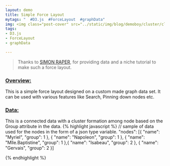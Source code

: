 ```yaml
---
layout: demo
title: Simple Force Layout
mytags: "  #D3.js  #ForceLayout  #graphData"
img: <img class="post-cover" src="../static/img/blog/demoboy/cluster/clusterHead.png"  border="5" alt="Responsive image">
tags:
- D3.js
- ForceLayout
- graphData

---
```


<style>
.link {
  stroke: #ccc;
}

.node text {
  pointer-events: none;
  font: 10px sans-serif;
}
</style>
<div id="forceLay"></div>


> Thanks to [SIMON RAPER](http://www.coppelia.io/2014/07/an-a-to-z-of-extra-features-for-the-d3-force-layout/), for providing data and a niche tutorial to make such a force layout. 




### [Overview:]()


This is a simple force layout designed on a custom made graph data set. It can be used with various features like Search, Pinning down nodes etc. 



### [Data:]()
This is a connected data with a cluster formation among node based on the Group attribute in the data. 
{% highlight javascript %}
// sample of data used for the nodes in the form of a json type variable. 
"nodes": [{
            "name": "Myriel",
                "group": 1
        }, {
            "name": "Napoleon",
                "group": 1
        }, {
            "name": "Mlle.Baptistine",
                "group": 1
        },{
            "name": "Isabeau",
                "group": 2
        }, {
            "name": "Gervais",
                "group": 2
        }]

{% endhighlight %}




<script type="application/json" id="mis">
    {
        "nodes": [{
            "name": "Myriel",
                "group": 1
        }, {
            "name": "Napoleon",
                "group": 1
        }, {
            "name": "Mlle.Baptistine",
                "group": 1
        }, {
            "name": "Mme.Magloire",
                "group": 1
        }, {
            "name": "CountessdeLo",
                "group": 1
        }, {
            "name": "Geborand",
                "group": 1
        }, {
            "name": "Champtercier",
                "group": 1
        }, {
            "name": "Cravatte",
                "group": 1
        }, {
            "name": "Count",
                "group": 1
        }, {
            "name": "OldMan",
                "group": 1
        }, {
            "name": "Labarre",
                "group": 2
        }, {
            "name": "Valjean",
                "group": 2
        }, {
            "name": "Marguerite",
                "group": 3
        }, {
            "name": "Mme.deR",
                "group": 2
        }, {
            "name": "Isabeau",
                "group": 2
        }, {
            "name": "Gervais",
                "group": 2
        }, {
            "name": "Tholomyes",
                "group": 3
        }, {
            "name": "Listolier",
                "group": 3
        }, {
            "name": "Fameuil",
                "group": 3
        }, {
            "name": "Blacheville",
                "group": 3
        }, {
            "name": "Favourite",
                "group": 3
        }, {
            "name": "Dahlia",
                "group": 3
        }, {
            "name": "Zephine",
                "group": 3
        }, {
            "name": "Fantine",
                "group": 3
        }, {
            "name": "Mme.Thenardier",
                "group": 4
        }, {
            "name": "Thenardier",
                "group": 4
        }, {
            "name": "Cosette",
                "group": 5
        }, {
            "name": "Javert",
                "group": 4
        }, {
            "name": "Fauchelevent",
                "group": 0
        }, {
            "name": "Bamatabois",
                "group": 2
        }, {
            "name": "Perpetue",
                "group": 3
        }, {
            "name": "Simplice",
                "group": 2
        }, {
            "name": "Scaufflaire",
                "group": 2
        }, {
            "name": "Woman1",
                "group": 2
        }, {
            "name": "Judge",
                "group": 2
        }, {
            "name": "Champmathieu",
                "group": 2
        }, {
            "name": "Brevet",
                "group": 2
        }, {
            "name": "Chenildieu",
                "group": 2
        }, {
            "name": "Cochepaille",
                "group": 2
        }, {
            "name": "Pontmercy",
                "group": 4
        }, {
            "name": "Boulatruelle",
                "group": 6
        }, {
            "name": "Eponine",
                "group": 4
        }, {
            "name": "Anzelma",
                "group": 4
        }, {
            "name": "Woman2",
                "group": 5
        }, {
            "name": "MotherInnocent",
                "group": 0
        }, {
            "name": "Gribier",
                "group": 0
        }, {
            "name": "Jondrette",
                "group": 7
        }, {
            "name": "Mme.Burgon",
                "group": 7
        }, {
            "name": "Gavroche",
                "group": 8
        }, {
            "name": "Gillenormand",
                "group": 5
        }, {
            "name": "Magnon",
                "group": 5
        }, {
            "name": "Mlle.Gillenormand",
                "group": 5
        }, {
            "name": "Mme.Pontmercy",
                "group": 5
        }, {
            "name": "Mlle.Vaubois",
                "group": 5
        }, {
            "name": "Lt.Gillenormand",
                "group": 5
        }, {
            "name": "Marius",
                "group": 8
        }, {
            "name": "BaronessT",
                "group": 5
        }, {
            "name": "Mabeuf",
                "group": 8
        }, {
            "name": "Enjolras",
                "group": 8
        }, {
            "name": "Combeferre",
                "group": 8
        }, {
            "name": "Prouvaire",
                "group": 8
        }, {
            "name": "Feuilly",
                "group": 8
        }, {
            "name": "Courfeyrac",
                "group": 8
        }, {
            "name": "Bahorel",
                "group": 8
        }, {
            "name": "Bossuet",
                "group": 8
        }, {
            "name": "Joly",
                "group": 8
        }, {
            "name": "Grantaire",
                "group": 8
        }, {
            "name": "MotherPlutarch",
                "group": 9
        }, {
            "name": "Gueulemer",
                "group": 4
        }, {
            "name": "Babet",
                "group": 4
        }, {
            "name": "Claquesous",
                "group": 4
        }, {
            "name": "Montparnasse",
                "group": 4
        }, {
            "name": "Toussaint",
                "group": 5
        }, {
            "name": "Child1",
                "group": 10
        }, {
            "name": "Child2",
                "group": 10
        }, {
            "name": "Brujon",
                "group": 4
        }, {
            "name": "Mme.Hucheloup",
                "group": 8
        }],
            "links": [{
            "source": 1,
                "target": 0,
                "value": 1
        }, {
            "source": 2,
                "target": 0,
                "value": 8
        }, {
            "source": 3,
                "target": 0,
                "value": 10
        }, {
            "source": 3,
                "target": 2,
                "value": 6
        }, {
            "source": 4,
                "target": 0,
                "value": 1
        }, {
            "source": 5,
                "target": 0,
                "value": 1
        }, {
            "source": 6,
                "target": 0,
                "value": 1
        }, {
            "source": 7,
                "target": 0,
                "value": 1
        }, {
            "source": 8,
                "target": 0,
                "value": 2
        }, {
            "source": 9,
                "target": 0,
                "value": 1
        }, {
            "source": 11,
                "target": 10,
                "value": 1
        }, {
            "source": 11,
                "target": 3,
                "value": 3
        }, {
            "source": 11,
                "target": 2,
                "value": 3
        }, {
            "source": 11,
                "target": 0,
                "value": 5
        }, {
            "source": 12,
                "target": 11,
                "value": 1
        }, {
            "source": 13,
                "target": 11,
                "value": 1
        }, {
            "source": 14,
                "target": 11,
                "value": 1
        }, {
            "source": 15,
                "target": 11,
                "value": 1
        }, {
            "source": 17,
                "target": 16,
                "value": 4
        }, {
            "source": 18,
                "target": 16,
                "value": 4
        }, {
            "source": 18,
                "target": 17,
                "value": 4
        }, {
            "source": 19,
                "target": 16,
                "value": 4
        }, {
            "source": 19,
                "target": 17,
                "value": 4
        }, {
            "source": 19,
                "target": 18,
                "value": 4
        }, {
            "source": 20,
                "target": 16,
                "value": 3
        }, {
            "source": 20,
                "target": 17,
                "value": 3
        }, {
            "source": 20,
                "target": 18,
                "value": 3
        }, {
            "source": 20,
                "target": 19,
                "value": 4
        }, {
            "source": 21,
                "target": 16,
                "value": 3
        }, {
            "source": 21,
                "target": 17,
                "value": 3
        }, {
            "source": 21,
                "target": 18,
                "value": 3
        }, {
            "source": 21,
                "target": 19,
                "value": 3
        }, {
            "source": 21,
                "target": 20,
                "value": 5
        }, {
            "source": 22,
                "target": 16,
                "value": 3
        }, {
            "source": 22,
                "target": 17,
                "value": 3
        }, {
            "source": 22,
                "target": 18,
                "value": 3
        }, {
            "source": 22,
                "target": 19,
                "value": 3
        }, {
            "source": 22,
                "target": 20,
                "value": 4
        }, {
            "source": 22,
                "target": 21,
                "value": 4
        }, {
            "source": 23,
                "target": 16,
                "value": 3
        }, {
            "source": 23,
                "target": 17,
                "value": 3
        }, {
            "source": 23,
                "target": 18,
                "value": 3
        }, {
            "source": 23,
                "target": 19,
                "value": 3
        }, {
            "source": 23,
                "target": 20,
                "value": 4
        }, {
            "source": 23,
                "target": 21,
                "value": 4
        }, {
            "source": 23,
                "target": 22,
                "value": 4
        }, {
            "source": 23,
                "target": 12,
                "value": 2
        }, {
            "source": 23,
                "target": 11,
                "value": 9
        }, {
            "source": 24,
                "target": 23,
                "value": 2
        }, {
            "source": 24,
                "target": 11,
                "value": 7
        }, {
            "source": 25,
                "target": 24,
                "value": 13
        }, {
            "source": 25,
                "target": 23,
                "value": 1
        }, {
            "source": 25,
                "target": 11,
                "value": 12
        }, {
            "source": 26,
                "target": 24,
                "value": 4
        }, {
            "source": 26,
                "target": 11,
                "value": 31
        }, {
            "source": 26,
                "target": 16,
                "value": 1
        }, {
            "source": 26,
                "target": 25,
                "value": 1
        }, {
            "source": 27,
                "target": 11,
                "value": 17
        }, {
            "source": 27,
                "target": 23,
                "value": 5
        }, {
            "source": 27,
                "target": 25,
                "value": 5
        }, {
            "source": 27,
                "target": 24,
                "value": 1
        }, {
            "source": 27,
                "target": 26,
                "value": 1
        }, {
            "source": 28,
                "target": 11,
                "value": 8
        }, {
            "source": 28,
                "target": 27,
                "value": 1
        }, {
            "source": 29,
                "target": 23,
                "value": 1
        }, {
            "source": 29,
                "target": 27,
                "value": 1
        }, {
            "source": 29,
                "target": 11,
                "value": 2
        }, {
            "source": 30,
                "target": 23,
                "value": 1
        }, {
            "source": 31,
                "target": 30,
                "value": 2
        }, {
            "source": 31,
                "target": 11,
                "value": 3
        }, {
            "source": 31,
                "target": 23,
                "value": 2
        }, {
            "source": 31,
                "target": 27,
                "value": 1
        }, {
            "source": 32,
                "target": 11,
                "value": 1
        }, {
            "source": 33,
                "target": 11,
                "value": 2
        }, {
            "source": 33,
                "target": 27,
                "value": 1
        }, {
            "source": 34,
                "target": 11,
                "value": 3
        }, {
            "source": 34,
                "target": 29,
                "value": 2
        }, {
            "source": 35,
                "target": 11,
                "value": 3
        }, {
            "source": 35,
                "target": 34,
                "value": 3
        }, {
            "source": 35,
                "target": 29,
                "value": 2
        }, {
            "source": 36,
                "target": 34,
                "value": 2
        }, {
            "source": 36,
                "target": 35,
                "value": 2
        }, {
            "source": 36,
                "target": 11,
                "value": 2
        }, {
            "source": 36,
                "target": 29,
                "value": 1
        }, {
            "source": 37,
                "target": 34,
                "value": 2
        }, {
            "source": 37,
                "target": 35,
                "value": 2
        }, {
            "source": 37,
                "target": 36,
                "value": 2
        }, {
            "source": 37,
                "target": 11,
                "value": 2
        }, {
            "source": 37,
                "target": 29,
                "value": 1
        }, {
            "source": 38,
                "target": 34,
                "value": 2
        }, {
            "source": 38,
                "target": 35,
                "value": 2
        }, {
            "source": 38,
                "target": 36,
                "value": 2
        }, {
            "source": 38,
                "target": 37,
                "value": 2
        }, {
            "source": 38,
                "target": 11,
                "value": 2
        }, {
            "source": 38,
                "target": 29,
                "value": 1
        }, {
            "source": 39,
                "target": 25,
                "value": 1
        }, {
            "source": 40,
                "target": 25,
                "value": 1
        }, {
            "source": 41,
                "target": 24,
                "value": 2
        }, {
            "source": 41,
                "target": 25,
                "value": 3
        }, {
            "source": 42,
                "target": 41,
                "value": 2
        }, {
            "source": 42,
                "target": 25,
                "value": 2
        }, {
            "source": 42,
                "target": 24,
                "value": 1
        }, {
            "source": 43,
                "target": 11,
                "value": 3
        }, {
            "source": 43,
                "target": 26,
                "value": 1
        }, {
            "source": 43,
                "target": 27,
                "value": 1
        }, {
            "source": 44,
                "target": 28,
                "value": 3
        }, {
            "source": 44,
                "target": 11,
                "value": 1
        }, {
            "source": 45,
                "target": 28,
                "value": 2
        }, {
            "source": 47,
                "target": 46,
                "value": 1
        }, {
            "source": 48,
                "target": 47,
                "value": 2
        }, {
            "source": 48,
                "target": 25,
                "value": 1
        }, {
            "source": 48,
                "target": 27,
                "value": 1
        }, {
            "source": 48,
                "target": 11,
                "value": 1
        }, {
            "source": 49,
                "target": 26,
                "value": 3
        }, {
            "source": 49,
                "target": 11,
                "value": 2
        }, {
            "source": 50,
                "target": 49,
                "value": 1
        }, {
            "source": 50,
                "target": 24,
                "value": 1
        }, {
            "source": 51,
                "target": 49,
                "value": 9
        }, {
            "source": 51,
                "target": 26,
                "value": 2
        }, {
            "source": 51,
                "target": 11,
                "value": 2
        }, {
            "source": 52,
                "target": 51,
                "value": 1
        }, {
            "source": 52,
                "target": 39,
                "value": 1
        }, {
            "source": 53,
                "target": 51,
                "value": 1
        }, {
            "source": 54,
                "target": 51,
                "value": 2
        }, {
            "source": 54,
                "target": 49,
                "value": 1
        }, {
            "source": 54,
                "target": 26,
                "value": 1
        }, {
            "source": 55,
                "target": 51,
                "value": 6
        }, {
            "source": 55,
                "target": 49,
                "value": 12
        }, {
            "source": 55,
                "target": 39,
                "value": 1
        }, {
            "source": 55,
                "target": 54,
                "value": 1
        }, {
            "source": 55,
                "target": 26,
                "value": 21
        }, {
            "source": 55,
                "target": 11,
                "value": 19
        }, {
            "source": 55,
                "target": 16,
                "value": 1
        }, {
            "source": 55,
                "target": 25,
                "value": 2
        }, {
            "source": 55,
                "target": 41,
                "value": 5
        }, {
            "source": 55,
                "target": 48,
                "value": 4
        }, {
            "source": 56,
                "target": 49,
                "value": 1
        }, {
            "source": 56,
                "target": 55,
                "value": 1
        }, {
            "source": 57,
                "target": 55,
                "value": 1
        }, {
            "source": 57,
                "target": 41,
                "value": 1
        }, {
            "source": 57,
                "target": 48,
                "value": 1
        }, {
            "source": 58,
                "target": 55,
                "value": 7
        }, {
            "source": 58,
                "target": 48,
                "value": 7
        }, {
            "source": 58,
                "target": 27,
                "value": 6
        }, {
            "source": 58,
                "target": 57,
                "value": 1
        }, {
            "source": 58,
                "target": 11,
                "value": 4
        }, {
            "source": 59,
                "target": 58,
                "value": 15
        }, {
            "source": 59,
                "target": 55,
                "value": 5
        }, {
            "source": 59,
                "target": 48,
                "value": 6
        }, {
            "source": 59,
                "target": 57,
                "value": 2
        }, {
            "source": 60,
                "target": 48,
                "value": 1
        }, {
            "source": 60,
                "target": 58,
                "value": 4
        }, {
            "source": 60,
                "target": 59,
                "value": 2
        }, {
            "source": 61,
                "target": 48,
                "value": 2
        }, {
            "source": 61,
                "target": 58,
                "value": 6
        }, {
            "source": 61,
                "target": 60,
                "value": 2
        }, {
            "source": 61,
                "target": 59,
                "value": 5
        }, {
            "source": 61,
                "target": 57,
                "value": 1
        }, {
            "source": 61,
                "target": 55,
                "value": 1
        }, {
            "source": 62,
                "target": 55,
                "value": 9
        }, {
            "source": 62,
                "target": 58,
                "value": 17
        }, {
            "source": 62,
                "target": 59,
                "value": 13
        }, {
            "source": 62,
                "target": 48,
                "value": 7
        }, {
            "source": 62,
                "target": 57,
                "value": 2
        }, {
            "source": 62,
                "target": 41,
                "value": 1
        }, {
            "source": 62,
                "target": 61,
                "value": 6
        }, {
            "source": 62,
                "target": 60,
                "value": 3
        }, {
            "source": 63,
                "target": 59,
                "value": 5
        }, {
            "source": 63,
                "target": 48,
                "value": 5
        }, {
            "source": 63,
                "target": 62,
                "value": 6
        }, {
            "source": 63,
                "target": 57,
                "value": 2
        }, {
            "source": 63,
                "target": 58,
                "value": 4
        }, {
            "source": 63,
                "target": 61,
                "value": 3
        }, {
            "source": 63,
                "target": 60,
                "value": 2
        }, {
            "source": 63,
                "target": 55,
                "value": 1
        }, {
            "source": 64,
                "target": 55,
                "value": 5
        }, {
            "source": 64,
                "target": 62,
                "value": 12
        }, {
            "source": 64,
                "target": 48,
                "value": 5
        }, {
            "source": 64,
                "target": 63,
                "value": 4
        }, {
            "source": 64,
                "target": 58,
                "value": 10
        }, {
            "source": 64,
                "target": 61,
                "value": 6
        }, {
            "source": 64,
                "target": 60,
                "value": 2
        }, {
            "source": 64,
                "target": 59,
                "value": 9
        }, {
            "source": 64,
                "target": 57,
                "value": 1
        }, {
            "source": 64,
                "target": 11,
                "value": 1
        }, {
            "source": 65,
                "target": 63,
                "value": 5
        }, {
            "source": 65,
                "target": 64,
                "value": 7
        }, {
            "source": 65,
                "target": 48,
                "value": 3
        }, {
            "source": 65,
                "target": 62,
                "value": 5
        }, {
            "source": 65,
                "target": 58,
                "value": 5
        }, {
            "source": 65,
                "target": 61,
                "value": 5
        }, {
            "source": 65,
                "target": 60,
                "value": 2
        }, {
            "source": 65,
                "target": 59,
                "value": 5
        }, {
            "source": 65,
                "target": 57,
                "value": 1
        }, {
            "source": 65,
                "target": 55,
                "value": 2
        }, {
            "source": 66,
                "target": 64,
                "value": 3
        }, {
            "source": 66,
                "target": 58,
                "value": 3
        }, {
            "source": 66,
                "target": 59,
                "value": 1
        }, {
            "source": 66,
                "target": 62,
                "value": 2
        }, {
            "source": 66,
                "target": 65,
                "value": 2
        }, {
            "source": 66,
                "target": 48,
                "value": 1
        }, {
            "source": 66,
                "target": 63,
                "value": 1
        }, {
            "source": 66,
                "target": 61,
                "value": 1
        }, {
            "source": 66,
                "target": 60,
                "value": 1
        }, {
            "source": 67,
                "target": 57,
                "value": 3
        }, {
            "source": 68,
                "target": 25,
                "value": 5
        }, {
            "source": 68,
                "target": 11,
                "value": 1
        }, {
            "source": 68,
                "target": 24,
                "value": 1
        }, {
            "source": 68,
                "target": 27,
                "value": 1
        }, {
            "source": 68,
                "target": 48,
                "value": 1
        }, {
            "source": 68,
                "target": 41,
                "value": 1
        }, {
            "source": 69,
                "target": 25,
                "value": 6
        }, {
            "source": 69,
                "target": 68,
                "value": 6
        }, {
            "source": 69,
                "target": 11,
                "value": 1
        }, {
            "source": 69,
                "target": 24,
                "value": 1
        }, {
            "source": 69,
                "target": 27,
                "value": 2
        }, {
            "source": 69,
                "target": 48,
                "value": 1
        }, {
            "source": 69,
                "target": 41,
                "value": 1
        }, {
            "source": 70,
                "target": 25,
                "value": 4
        }, {
            "source": 70,
                "target": 69,
                "value": 4
        }, {
            "source": 70,
                "target": 68,
                "value": 4
        }, {
            "source": 70,
                "target": 11,
                "value": 1
        }, {
            "source": 70,
                "target": 24,
                "value": 1
        }, {
            "source": 70,
                "target": 27,
                "value": 1
        }, {
            "source": 70,
                "target": 41,
                "value": 1
        }, {
            "source": 70,
                "target": 58,
                "value": 1
        }, {
            "source": 71,
                "target": 27,
                "value": 1
        }, {
            "source": 71,
                "target": 69,
                "value": 2
        }, {
            "source": 71,
                "target": 68,
                "value": 2
        }, {
            "source": 71,
                "target": 70,
                "value": 2
        }, {
            "source": 71,
                "target": 11,
                "value": 1
        }, {
            "source": 71,
                "target": 48,
                "value": 1
        }, {
            "source": 71,
                "target": 41,
                "value": 1
        }, {
            "source": 71,
                "target": 25,
                "value": 1
        }, {
            "source": 72,
                "target": 26,
                "value": 2
        }, {
            "source": 72,
                "target": 27,
                "value": 1
        }, {
            "source": 72,
                "target": 11,
                "value": 1
        }, {
            "source": 73,
                "target": 48,
                "value": 2
        }, {
            "source": 74,
                "target": 48,
                "value": 2
        }, {
            "source": 74,
                "target": 73,
                "value": 3
        }, {
            "source": 75,
                "target": 69,
                "value": 3
        }, {
            "source": 75,
                "target": 68,
                "value": 3
        }, {
            "source": 75,
                "target": 25,
                "value": 3
        }, {
            "source": 75,
                "target": 48,
                "value": 1
        }, {
            "source": 75,
                "target": 41,
                "value": 1
        }, {
            "source": 75,
                "target": 70,
                "value": 1
        }, {
            "source": 75,
                "target": 71,
                "value": 1
        }, {
            "source": 76,
                "target": 64,
                "value": 1
        }, {
            "source": 76,
                "target": 65,
                "value": 1
        }, {
            "source": 76,
                "target": 66,
                "value": 1
        }, {
            "source": 76,
                "target": 63,
                "value": 1
        }, {
            "source": 76,
                "target": 62,
                "value": 1
        }, {
            "source": 76,
                "target": 48,
                "value": 1
        }, {
            "source": 76,
                "target": 58,
                "value": 1
        }]
    }
</script>
<script src="//d3js.org/d3.v3.min.js"></script>
<script>
//Constants for the SVG
var width = 800,
    height = 500;

//Set up the colour scale
var color = d3.scale.category10();

//Set up the force layout
var force = d3.layout.force()
    .charge(-120)
    .linkDistance(100)
    .size([width, height]);

//Append a SVG to the body of the html page. Assign this SVG as an object to svg
var svg = d3.select("#forceLay").append("svg")
    .attr("width", width)
    .attr("height", height);

//Read the data from the mis element 
var mis = document.getElementById('mis').innerHTML;
graph = JSON.parse(mis);

//Creates the graph data structure out of the json data
force.nodes(graph.nodes)
    .links(graph.links)
    .start();

//Create all the line svgs but without locations yet
var link = svg.selectAll(".link")
    .data(graph.links)
    .enter().append("line")
    .attr("class", "link")
    .style("stroke-width", function (d) {
    return Math.sqrt(d.value);
});

//Do the same with the circles for the nodes - no 
//Changed
var node = svg.selectAll(".node")
    .data(graph.nodes)
    .enter().append("g")
    .attr("class", "node")
    .call(force.drag);

node.append("circle")
    .attr("r", 10)
    .style("fill", function (d) {
    return color(d.group);
})

node.append("text")
      .attr("dx", 10)
      .attr("dy", ".35em")
      .text(function(d) { return d.name });
//End changed


//Now we are giving the SVGs co-ordinates - the force layout is generating the co-ordinates which this code is using to update the attributes of the SVG elements
force.on("tick", function () {
    link.attr("x1", function (d) {
        return d.source.x;
    })
        .attr("y1", function (d) {
        return d.source.y;
    })
        .attr("x2", function (d) {
        return d.target.x;
    })
        .attr("y2", function (d) {
        return d.target.y;
    });

    //Changed
    
    d3.selectAll("circle").attr("cx", function (d) {
        return d.x;
    })
        .attr("cy", function (d) {
        return d.y;
    });

    d3.selectAll("text").attr("x", function (d) {
        return d.x;
    })
        .attr("y", function (d) {
        return d.y;
    });
    
    //End Changed

});
</script>

